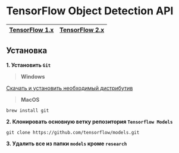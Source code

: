 # TensorFlow Object Detection API

| [TensorFlow 1.x](https://github.com/DmitryRyumin/tfObjDet/tree/master/tf1) | [TensorFlow 2.x](https://github.com/DmitryRyumin/tfObjDet/tree/master/tf2) |
| --- | --- |

## Установка

**1. Установить `Git`**

>  **Windows**

[Скачать и установить необходимый дистрибутив](https://git-scm.com/)

>  **MacOS**

```shell script
brew install git
```

**2. Клонировать основную ветку репозитория `Tensorflow Models`**

```shell script
git clone https://github.com/tensorflow/models.git
```

**3. Удалить все из папки `models` кроме `research`**
